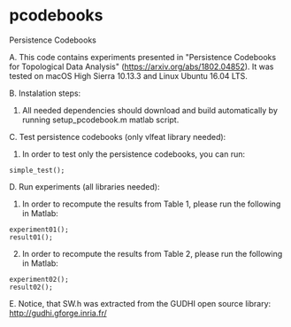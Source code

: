 # pcodebooks
Persistence Codebooks

A. This code contains experiments presented in "Persistence Codebooks for Topological Data Analysis" (https://arxiv.org/abs/1802.04852). It was tested on macOS High Sierra 10.13.3 and Linux Ubuntu 16.04 LTS.

B. Instalation steps:

  1. All needed dependencies should download and build automatically by running setup_pcodebook.m matlab script.

C. Test persistence codebooks (only vlfeat library needed):

  1. In order to test only the persistence codebooks, you can run:

    simple_test();

D. Run experiments (all libraries needed):

  1. In order to recompute the results from Table 1, please run the following in Matlab:

    experiment01();
    result01();

  2. In order to recompute the results from Table 2, please run the following in Matlab:

    experiment02();
    result02();

E. Notice, that SW.h was extracted from the GUDHI open source library:
   http://gudhi.gforge.inria.fr/
